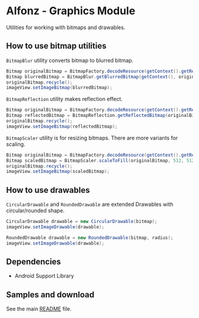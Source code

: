 Alfonz - Graphics Module
========================

Utilities for working with bitmaps and drawables.


How to use bitmap utilities
---------------------------

`BitmapBlur` utility converts bitmap to blurred bitmap.

```java
Bitmap originalBitmap = BitmapFactory.decodeResource(getContext().getResources(), R.drawable.photo);
Bitmap blurredBitmap = BitmapBlur.getBlurredBitmap(getContext(), originalBitmap);
originalBitmap.recycle();
imageView.setImageBitmap(blurredBitmap);
```

`BitmapReflection` utility makes reflection effect.

```java
Bitmap originalBitmap = BitmapFactory.decodeResource(getContext().getResources(), R.drawable.photo);
Bitmap reflectedBitmap = BitmapReflection.getReflectedBitmap(originalBitmap, 0);
originalBitmap.recycle();
imageView.setImageBitmap(reflectedBitmap);
```

`BitmapScaler` utility is for resizing bitmaps. There are more variants for scaling.

```java
Bitmap originalBitmap = BitmapFactory.decodeResource(getContext().getResources(), R.drawable.photo);
Bitmap scaledBitmap = BitmapScaler.scaleToFill(originalBitmap, 512, 512);
originalBitmap.recycle();
imageView.setImageBitmap(scaledBitmap);
```


How to use drawables
--------------------

`CircularDrawable` and `RoundedDrawable` are extended Drawables with circular/rounded shape.

```java
CircularDrawable drawable = new CircularDrawable(bitmap);
imageView.setImageDrawable(drawable);
```

```java
RoundedDrawable drawable = new RoundedDrawable(bitmap, radius);
imageView.setImageDrawable(drawable);
```


Dependencies
------------

* Android Support Library


Samples and download
--------------------

See the main [README](https://github.com/petrnohejl/Alfonz/) file.
